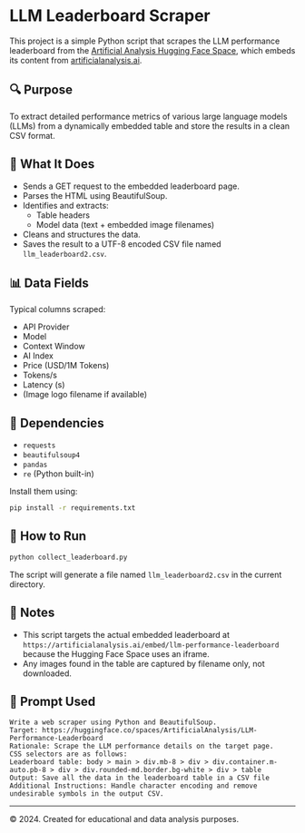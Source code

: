 # LLM Leaderboard Scraper

This project is a simple Python script that scrapes the LLM performance leaderboard from the [Artificial Analysis Hugging Face Space](https://huggingface.co/spaces/ArtificialAnalysis/LLM-Performance-Leaderboard), which embeds its content from [artificialanalysis.ai](https://artificialanalysis.ai/embed/llm-performance-leaderboard).

## 🔍 Purpose

To extract detailed performance metrics of various large language models (LLMs) from a dynamically embedded table and store the results in a clean CSV format.

## 🧠 What It Does

- Sends a GET request to the embedded leaderboard page.
- Parses the HTML using BeautifulSoup.
- Identifies and extracts:
  - Table headers
  - Model data (text + embedded image filenames)
- Cleans and structures the data.
- Saves the result to a UTF-8 encoded CSV file named `llm_leaderboard2.csv`.

## 📊 Data Fields

Typical columns scraped:
- API Provider
- Model
- Context Window
- AI Index
- Price (USD/1M Tokens)
- Tokens/s
- Latency (s)
- (Image logo filename if available)

## 🧰 Dependencies

- `requests`
- `beautifulsoup4`
- `pandas`
- `re` (Python built-in)

Install them using:

```bash
pip install -r requirements.txt
```

## 🚀 How to Run

```bash
python collect_leaderboard.py
```

The script will generate a file named `llm_leaderboard2.csv` in the current directory.

## 📌 Notes

- This script targets the actual embedded leaderboard at `https://artificialanalysis.ai/embed/llm-performance-leaderboard` because the Hugging Face Space uses an iframe.
- Any images found in the table are captured by filename only, not downloaded.

## 📝 Prompt Used

```
Write a web scraper using Python and BeautifulSoup.
Target: https://huggingface.co/spaces/ArtificialAnalysis/LLM-Performance-Leaderboard
Rationale: Scrape the LLM performance details on the target page.
CSS selectors are as follows:
Leaderboard table: body > main > div.mb-8 > div > div.container.m-auto.pb-8 > div > div.rounded-md.border.bg-white > div > table
Output: Save all the data in the leaderboard table in a CSV file
Additional Instructions: Handle character encoding and remove undesirable symbols in the output CSV.
```

---

© 2024. Created for educational and data analysis purposes.